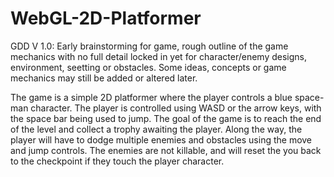 # WebGL-2D-Platformer

GDD V 1.0: 
  Early brainstorming for game, rough outline of the game mechanics with no full detail locked in yet for character/enemy designs, environment, seetting or obstacles.    Some ideas, concepts or game mechanics may still be added or altered later. 

The game is a simple 2D platformer where the player controls a blue space-man character.
The player is controlled using WASD or the arrow keys, with the space bar being used to jump.
The goal of the game is to reach the end of the level and collect a trophy awaiting the player. Along the way, the player will have to dodge multiple enemies and obstacles using the move and jump controls. The enemies are not killable, and will reset the you back to the checkpoint if they touch the player character. 
